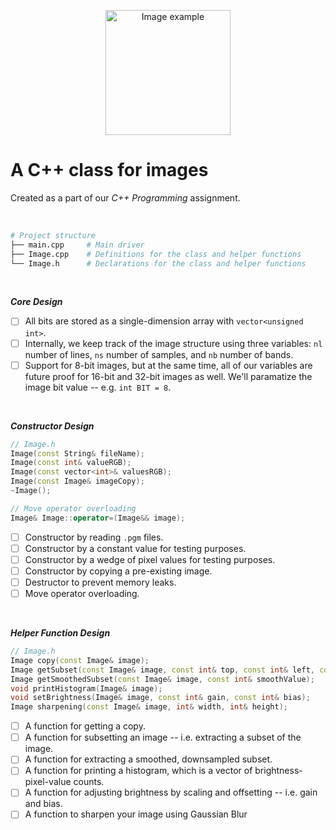 <p align="center">
  <img alt="Image example" src="https://twemoji.maxcdn.com/v/latest/svg/1f60e.svg" width="200px">
</p>

# A C++ class for images

Created as a part of
our *C++ Programming* assignment.

<br>

```bash
# Project structure
├── main.cpp     # Main driver
├── Image.cpp    # Definitions for the class and helper functions
└── Image.h      # Declarations for the class and helper functions
```

<br>

***Core Design***
- [ ] All bits are stored as a single-dimension array with `vector<unsigned int>`.
- [ ] Internally, we keep track of the image structure using
three variables: `nl` number of lines, `ns` number of samples,
and `nb` number of bands.
- [ ] Support for 8-bit images, but at the same time,
all of our variables are future proof for 16-bit and 32-bit images as well.
We'll paramatize the image bit value -- e.g. `int BIT = 8`.

<br>

***Constructor Design***
```c++
// Image.h
Image(const String& fileName);
Image(const int& valueRGB);
Image(const vector<int>& valuesRGB);
Image(const Image& imageCopy);
~Image();

// Move operator overloading
Image& Image::operator=(Image&& image);
```
- [ ] Constructor by reading `.pgm` files.
- [ ] Constructor by a constant value for testing purposes.
- [ ] Constructor by a wedge of pixel values for testing purposes.
- [ ] Constructor by copying a pre-existing image.
- [ ] Destructor to prevent memory leaks.
- [ ] Move operator overloading.

<!--
MOVE OPERATOR OVERLOADING EXAMPLE
Source: Chapter 18 on our textbook
vector& vector::operator=(vector&& a) // move assignment
{
delete[] elem; // deallocate old space
elem = a.elem; // copy a’s elem and sz
sz = a.sz;
a.elem = nullptr; // make a the empty vector
a.sz = 0;
return *this; // return a self-reference (see §17.10)
}
-->

<br>

***Helper Function Design***
```c++
// Image.h
Image copy(const Image& image);
Image getSubset(const Image& image, const int& top, const int& left, const int& right, const int& bottom);
Image getSmoothedSubset(const Image& image, const int& smoothValue);
void printHistogram(Image& image);
void setBrightness(Image& image, const int& gain, const int& bias);
Image sharpening(const Image& image, int& width, int& height);
```
- [ ] A function for getting a copy.
- [ ] A function for subsetting an image -- i.e.
extracting a subset of the image.
- [ ] A function for extracting a smoothed, downsampled subset.
- [ ] A function for printing a histogram, which is a vector of brightness-pixel-value counts.
- [ ] A function for adjusting brightness by scaling and offsetting
-- i.e. gain and bias.
- [ ] A function to sharpen your image using Gaussian Blur

<br>
<br>
<br>

<!--
TO DO
- How do we make our data structures future proof
for 16-bit and 32-bit images?

HOW TO ADD CO-AUTHORS IN COMMIT MESSAGES:
Co-authored-by: Deepak <77573925+deepakkrish212@users.noreply.github.com>
Co-authored-by: Marcus <79320268+0nab@users.noreply.github.com>
Co-authored-by: Soobin <soobinrho@gmail.com>

